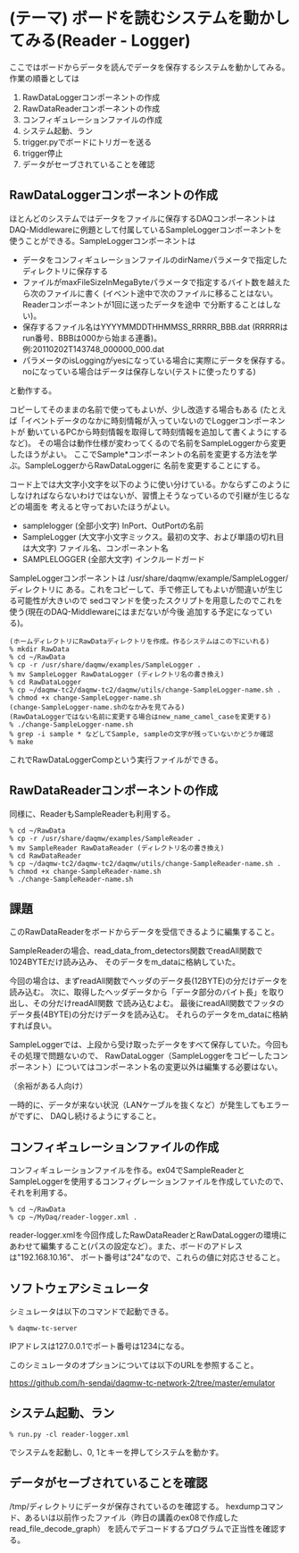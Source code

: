 (テーマ) ボードを読むシステムを動かしてみる(Reader - Logger)
================================================================================

ここではボードからデータを読んでデータを保存するシステムを動かしてみる。
作業の順番としては

1. RawDataLoggerコンポーネントの作成
2. RawDataReaderコンポーネントの作成
3. コンフィギュレーションファイルの作成
4. システム起動、ラン
5. trigger.pyでボードにトリガーを送る
6. trigger停止
7. データがセーブされていることを確認





RawDataLoggerコンポーネントの作成
------------------------------------

ほとんどのシステムではデータをファイルに保存するDAQコンポーネントは
DAQ-Middlewareに例題として付属しているSampleLoggerコンポーネントを
使うことができる。SampleLoggerコンポーネントは

- データをコンフィギュレーションファイルのdirNameパラメータで指定したディレクトリに保存する
- ファイルがmaxFileSizeInMegaByteパラメータで指定するバイト数を越えたら次のファイルに書く
  (イベント途中で次のファイルに移ることはない。Readerコンポーネントが1回に送ったデータを途中
  で分断することはしない)。
- 保存するファイル名はYYYYMMDDTHHMMSS_RRRRR_BBB.dat (RRRRRはrun番号、BBBは000から始まる連番)。
  例:20110202T143748_000000_000.dat
- パラメータのisLoggingがyesになっている場合に実際にデータを保存する。
  noになっている場合はデータは保存しない(テストに使ったりする)

と動作する。

コピーしてそのままの名前で使ってもよいが、少し改造する場合もある
(たとえば「イベントデータのなかに時刻情報が入っていないのでLoggerコンポーネントが
動いているPCから時刻情報を取得して時刻情報を追加して書くようにするなど)。
その場合は動作仕様が変わってくるので名前をSampleLoggerから変更したほうがよい。
ここでSample*コンポーネントの名前を変更する方法を学ぶ。SampleLoggerからRawDataLoggerに
名前を変更することにする。

コード上では大文字小文字を以下のように使い分けている。かならずこのように
しなければならないわけではないが、習慣上そうなっているので引継が生じるなどの場面を
考えると守っておいたほうがよい。

- samplelogger (全部小文字) InPort、OutPortの名前
- SampleLogger (大文字小文字ミックス。最初の文字、および単語の切れ目は大文字) ファイル名、コンポーネント名
- SAMPLELOGGER (全部大文字) インクルードガード

SampleLoggerコンポーネントは /usr/share/daqmw/example/SampleLogger/ ディレクトリに
ある。これをコピーして、手で修正してもよいが間違いが生じる可能性が大きいので
sedコマンドを使ったスクリプトを用意したのでこれを使う(現在のDAQ-Middlewareにはまだないが今後
追加する予定になっている)。

    (ホームディレクトリにRawDataディレクトリを作成。作るシステムはこの下にいれる)
    % mkdir RawData 
    % cd ~/RawData
    % cp -r /usr/share/daqmw/examples/SampleLogger .
    % mv SampleLogger RawDataLogger (ディレクトリ名の書き換え)
    % cd RawDataLogger
    % cp ~/daqmw-tc2/daqmw-tc2/daqmw/utils/change-SampleLogger-name.sh .
    % chmod +x change-SampleLogger-name.sh
    (change-SampleLogger-name.shのなかみを見てみる)
    (RawDataLoggerではない名前に変更する場合はnew_name_camel_caseを変更する)
    % ./change-SampleLogger-name.sh
    % grep -i sample * などしてSample, sampleの文字が残っていないかどうか確認
    % make

これでRawDataLoggerCompという実行ファイルができる。



RawDataReaderコンポーネントの作成
------------------------------------

同様に、ReaderもSampleReaderも利用する。

    % cd ~/RawData
    % cp -r /usr/share/daqmw/examples/SampleReader .
    % mv SampleReader RawDataReader (ディレクトリ名の書き換え)
    % cd RawDataReader
    % cp ~/daqmw-tc2/daqmw-tc2/daqmw/utils/change-SampleReader-name.sh .
    % chmod +x change-SampleReader-name.sh
    % ./change-SampleReader-name.sh


課題
----


このRawDataReaderをボードからデータを受信できるように編集すること。


SampleReaderの場合、read_data_from_detectors関数でreadAll関数で1024BYTEだけ読み込み、
そのデータをm_dataに格納していた。

今回の場合は、まずreadAll関数でヘッダのデータ長(12BYTE)の分だけデータを読み込む。
次に、取得したヘッダデータから「データ部分のバイト長」を取り出し、その分だけreadAll関数
で読み込むよむ。
最後にreadAll関数でフッタのデータ長(4BYTE)の分だけデータを読み込む。
それらのデータをm_dataに格納すれば良い。

SampleLoggerでは、上段から受け取ったデータをすべて保存していた。今回もその処理で問題ないので、
RawDataLogger（SampleLoggerをコピーしたコンポーネント）についてはコンポーネント名の変更以外は編集する必要はない。


（余裕がある人向け）

一時的に、データが来ない状況（LANケーブルを抜くなど）が発生してもエラーがでずに、
DAQし続けるようにすること。



コンフィギュレーションファイルの作成
---------------------------------------

コンフィギュレーションファイルを作る。ex04でSampleReaderとSampleLoggerを使用するコンフィグレーションファイルを作成していたので、それを利用する。

    % cd ~/RawData
    % cp ~/MyDaq/reader-logger.xml .
    
reader-logger.xmlを今回作成したRawDataReaderとRawDataLoggerの環境にあわせて編集すること(パスの設定など）。また、ボードのアドレスは"192.168.10.16"、
ポート番号は"24"なので、これらの値に対応させること。
    

ソフトウェアシミュレータ
--------------------
シミュレータは以下のコマンドで起動できる。

    % daqmw-tc-server

IPアドレスは127.0.0.1でポート番号は1234になる。

このシミュレータのオプションについては以下のURLを参照すること。

https://github.com/h-sendai/daqmw-tc-network-2/tree/master/emulator


システム起動、ラン
---------------------

    % run.py -cl reader-logger.xml

でシステムを起動し、0, 1とキーを押してシステムを動かす。



データがセーブされていることを確認
-------------------------------------

/tmp/ディレクトリにデータが保存されているのを確認する。
hexdumpコマンド、あるいは以前作ったファイル（昨日の講義のex08で作成したread_file_decode_graph）
を読んでデコードするプログラムで正当性を確認する。
    


